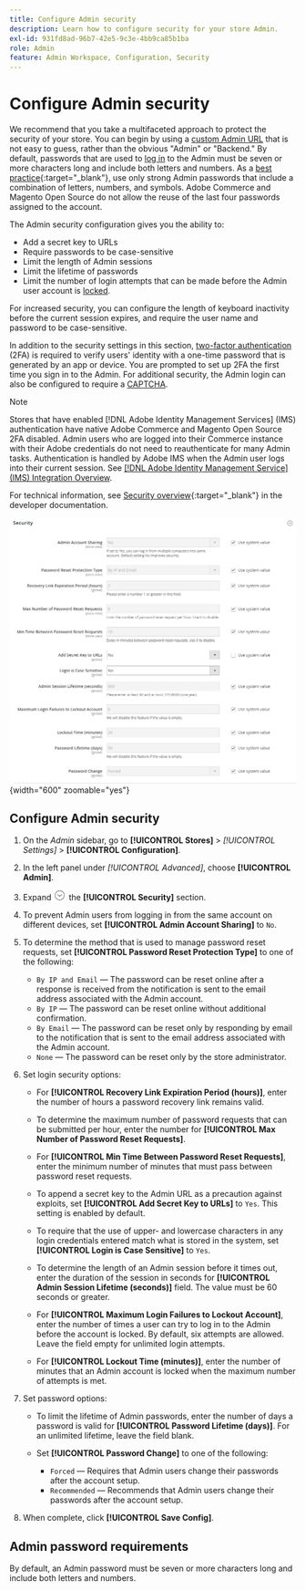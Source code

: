 ```yaml
---
title: Configure Admin security
description: Learn how to configure security for your store Admin.
exl-id: 931fd8ad-96b7-42e5-9c3e-4bb9ca85b1ba
role: Admin
feature: Admin Workspace, Configuration, Security
---
```

# Configure Admin security

We recommend that you take a multifaceted approach to protect the security of your store. You can begin by using a [custom Admin URL](../stores-purchase/store-urls.md#use-a-custom-admin-url) that is not easy to guess, rather than the obvious "Admin" or "Backend." By default, passwords that are used to [log in](../getting-started/admin-signin.md) to the Admin must be seven or more characters long and include both letters and numbers. As a [best practice](https://www.adobe.com/content/dam/cc/en/trust-center/ungated/whitepapers/experience-cloud/adobe-commerce-best-practices-guide.pdf){:target="_blank"}, use only strong Admin passwords that include a combination of letters, numbers, and symbols. Adobe Commerce and Magento Open Source do not allow the reuse of the last four passwords assigned to the account.

The Admin security configuration gives you the ability to:

- Add a secret key to URLs
- Require passwords to be case-sensitive
- Limit the length of Admin sessions
- Limit the lifetime of passwords
- Limit the number of login attempts that can be made before the Admin user account is [locked](permissions-users-all.md#locked-users).

For increased security, you can configure the length of keyboard inactivity before the current session expires, and require the user name and password to be case-sensitive.

In addition to the security settings in this section, [two-factor authentication](security-two-factor-authentication.md) (2FA) is required to verify users' identity with a one-time password that is generated by an app or device. You are prompted to set up 2FA the first time you sign in to the Admin. For additional security, the Admin login can also be configured to require a [CAPTCHA](security-captcha.md).

>[!NOTE]
>
>Stores that have enabled [!DNL Adobe Identity Management Services] (IMS) authentication have native Adobe Commerce and Magento Open Source 2FA disabled. Admin users who are logged into their Commerce instance with their Adobe credentials do not need to reauthenticate for many Admin tasks. Authentication is handled by Adobe IMS when the Admin user logs into their current session. See [[!DNL Adobe Identity Management Service] (IMS) Integration Overview](../getting-started/adobe-ims-integration-overview.md).

For technical information, see [Security overview](https://developer.adobe.com/commerce/php/architecture/basics/security/){:target="_blank"} in the developer documentation.

![Admin security](../configuration-reference/advanced/assets/admin-security.png){width="600" zoomable="yes"}

## Configure Admin security

1. On the _Admin_ sidebar, go to **[!UICONTROL Stores]** > _[!UICONTROL Settings]_ > **[!UICONTROL Configuration]**.

1. In the left panel under _[!UICONTROL Advanced]_, choose **[!UICONTROL Admin]**.

1. Expand ![Expansion selector](../assets/icon-display-expand.png) the **[!UICONTROL Security]** section.

1. To prevent Admin users from logging in from the same account on different devices, set **[!UICONTROL Admin Account Sharing]** to `No`.

1. To determine the method that is used to manage password reset requests, set **[!UICONTROL Password Reset Protection Type]** to one of the following:

   - `By IP and Email` — The password can be reset online after a response is received from the notification is sent to the email address associated with the Admin account.
   - `By IP` — The password can be reset online without additional confirmation.
   - `By Email` — The password can be reset only by responding by email to the notification that is sent to the email address associated with the Admin account.
   - `None` — The password can be reset only by the store administrator.

1. Set login security options:

   - For **[!UICONTROL Recovery Link Expiration Period (hours)]**, enter the number of hours a password recovery link remains valid.

   - To determine the maximum number of password requests that can be submitted per hour, enter the number for **[!UICONTROL Max Number of Password Reset Requests]**.

   - For **[!UICONTROL Min Time Between Password Reset Requests]**, enter the minimum number of minutes that must pass between password reset requests.

   - To append a secret key to the Admin URL as a precaution against exploits, set **[!UICONTROL Add Secret Key to URLs]** to `Yes`. This setting is enabled by default.

   - To require that the use of upper- and lowercase characters in any login credentials entered match what is stored in the system, set **[!UICONTROL Login is Case Sensitive]** to `Yes`.

   - To determine the length of an Admin session before it times out, enter the duration of the session in seconds for **[!UICONTROL Admin Session Lifetime (seconds)]** field. The value must be 60 seconds or greater.

   - For **[!UICONTROL Maximum Login Failures to Lockout Account]**, enter the number of times a user can try to log in to the Admin before the account is locked. By default, six attempts are allowed. Leave the field empty for unlimited login attempts.

   - For **[!UICONTROL Lockout Time (minutes)]**, enter the number of minutes that an Admin account is locked when the maximum number of attempts is met.

1. Set password options:

   - To limit the lifetime of Admin passwords, enter the number of days a password is valid for **[!UICONTROL Password Lifetime (days)]**. For an unlimited lifetime, leave the field blank.

   - Set **[!UICONTROL Password Change]** to one of the following:

      - `Forced` — Requires that Admin users change their passwords after the account setup.
      - `Recommended` — Recommends that Admin users change their passwords after the account setup.

1. When complete, click **[!UICONTROL Save Config]**.

## Admin password requirements

By default, an Admin password must be seven or more characters long and include both letters and numbers.
